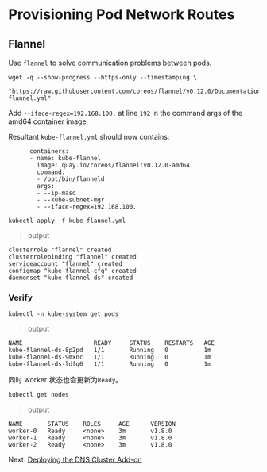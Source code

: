 # Provisioning Pod Network Routes

## Flannel

Use `flannel` to solve communication problems between pods.

```
wget -q --show-progress --https-only --timestamping \
	"https://raw.githubusercontent.com/coreos/flannel/v0.12.0/Documentation/kube-flannel.yml"
```

Add `--iface-regex=192.168.100.` at line `192` in the command args of the amd64 container image.

Resultant `kube-flannel.yml` should now contains:

```
      containers:
      - name: kube-flannel
        image: quay.io/coreos/flannel:v0.12.0-amd64
        command:
        - /opt/bin/flanneld
        args:
        - --ip-masq
        - --kube-subnet-mgr
        - --iface-regex=192.168.100.

```

```
kubectl apply -f kube-flannel.yml
```

> output

```
clusterrole "flannel" created
clusterrolebinding "flannel" created
serviceaccount "flannel" created
configmap "kube-flannel-cfg" created
daemonset "kube-flannel-ds" created
```

### Verify
```
kubectl -n kube-system get pods
```

> output

```
NAME                    READY     STATUS    RESTARTS   AGE
kube-flannel-ds-8p2pd   1/1       Running   0          1m
kube-flannel-ds-9mxnc   1/1       Running   0          1m
kube-flannel-ds-ldfq6   1/1       Running   0          1m
```

同时 worker 状态也会更新为`Ready`。

```
kubectl get nodes
```

> output

```
NAME       STATUS    ROLES     AGE      VERSION
worker-0   Ready     <none>    3m       v1.8.0
worker-1   Ready     <none>    3m       v1.8.0
worker-2   Ready     <none>    3m       v1.8.0
```

Next: [Deploying the DNS Cluster Add-on](12-dns-addon.md)

